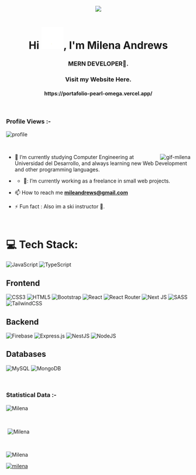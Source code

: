 <p align="center">
  <img src="https://miro.medium.com/max/2048/1*OohqW5DGh9CQS4hLY5FXzA.png" height="230"/>
</p>

<h1 align="center">Hi <img src="https://github.com/Kathryn-Jie/Kathryn-Jie/blob/main/wave.gif" width="60px"/>, I'm Milena Andrews</h1>
<h3 align="center">MERN DEVELOPER🌟.</h3>
<h3 align="center">Visit my Website Here.</h3>
<h4 align="center">https://portafolio-pearl-omega.vercel.app/</h4>

<br>

<p align="right"> <h3>Profile Views :-</h3> <img src="https://komarev.com/ghpvc/?username=MilenaAndrews&label=Profile%20views&color=0e75b6&style=flat](https://portafolio-pearl-omega.vercel.app/"
    alt="profile" /> 
  </p>

<br>

<p><img align="right" src="https://github.com/Adam-pw/Adam-pw/blob/main/animation_500_kxa883sd.gif" alt="gif-milena" /></p>


- 🌱 I’m currently studying Computer Engineering at Universidad del Desarrollo, and always learning new Web Development and other programming languages.

- - 🔭: I’m currently working as a freelance in small web projects.

- 📫 How to reach me **mileandrews@gmail.com**

- ⚡ Fun fact : Also im a ski instructor 🎿.

<br>

# 💻 Tech Stack:
![JavaScript](https://img.shields.io/badge/javascript-%23323330.svg?style=for-the-badge&logo=javascript&logoColor=%23F7DF1E) ![TypeScript](https://img.shields.io/badge/typescript-%23007ACC.svg?style=for-the-badge&logo=typescript&logoColor=white) 

## Frontend
![CSS3](https://img.shields.io/badge/css3-%231572B6.svg?style=for-the-badge&logo=css3&logoColor=white) ![HTML5](https://img.shields.io/badge/html5-%23E34F26.svg?style=for-the-badge&logo=html5&logoColor=white) ![Bootstrap](https://img.shields.io/badge/bootstrap-%23563D7C.svg?style=for-the-badge&logo=bootstrap&logoColor=white) ![React](https://img.shields.io/badge/react-%2320232a.svg?style=for-the-badge&logo=react&logoColor=%2361DAFB) ![React Router](https://img.shields.io/badge/React_Router-CA4245?style=for-the-badge&logo=react-router&logoColor=white) ![Next JS](https://img.shields.io/badge/Next-black?style=for-the-badge&logo=next.js&logoColor=white) ![SASS](https://img.shields.io/badge/SASS-hotpink.svg?style=for-the-badge&logo=SASS&logoColor=white) ![TailwindCSS](https://img.shields.io/badge/tailwindcss-%2338B2AC.svg?style=for-the-badge&logo=tailwind-css&logoColor=white) 

## Backend
![Firebase](https://img.shields.io/badge/firebase-%23039BE5.svg?style=for-the-badge&logo=firebase)  ![Express.js](https://img.shields.io/badge/express.js-%23404d59.svg?style=for-the-badge&logo=express&logoColor=%2361DAFB) ![NestJS](https://img.shields.io/badge/nestjs-%23E0234E.svg?style=for-the-badge&logo=nestjs&logoColor=white)  ![NodeJS](https://img.shields.io/badge/node.js-6DA55F?style=for-the-badge&logo=node.js&logoColor=white)

## Databases
![MySQL](https://img.shields.io/badge/mysql-%2300f.svg?style=for-the-badge&logo=mysql&logoColor=white) ![MongoDB](https://img.shields.io/badge/MongoDB-%234ea94b.svg?style=for-the-badge&logo=mongodb&logoColor=white) 

<br>



<h3>Statistical Data :-</h3>
<p><img align="center"
    src="https://github-readme-stats.vercel.app/api/top-langs?username=MilenaAndrews&show_icons=true&locale=en&bg_color=0d1117&text_color=ffffff&layout=compact"
    alt="Milena" 
    bg_color=#808080/></p>

<br>

<p>&nbsp;<img align="center" src="https://github-readme-stats.vercel.app/api?username=MilenaAndrews&show_icons=true&locale=en&bg_color=0d1117&text_color=ffffff&repo=convoychat"
    alt="Milena" /></p>

<br>

<p><img align="center" src="https://github-readme-streak-stats.herokuapp.com/?user=MilenaAndrews&theme=dark&background=0d1117&date_format=M%20j%5B%2C%20Y%5D" alt="Milena" /></p>
      
<p align="left"> <a href="https://twitter.com/" target="blank"><img
      src="https://img.shields.io/twitter/follow/?logo=twitter&style=for-the-badge" alt="milena" /></a> </p>

